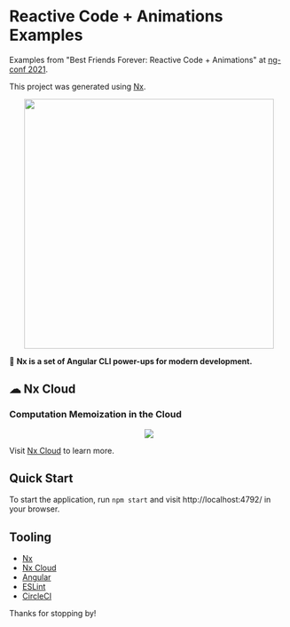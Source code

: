# Reactive Code + Animations Examples

Examples from "Best Friends Forever: Reactive Code + Animations" at [ng-conf 2021](https://www.2021.ng-conf.org/).

This project was generated using [Nx](https://nx.dev).

<p align="center"><img src="https://raw.githubusercontent.com/nrwl/nx/master/nx-logo.png" width="450"></p>

🔎 **Nx is a set of Angular CLI power-ups for modern development.**

## ☁ Nx Cloud

### Computation Memoization in the Cloud

<p align="center"><img src="https://raw.githubusercontent.com/nrwl/nx/master/images/nx-cloud-card.png"></p>

Visit [Nx Cloud](https://nx.app/) to learn more.

## Quick Start

To start the application, run `npm start` and visit http://localhost:4792/ in your browser.

## Tooling

- [Nx](https://nx.dev/)
- [Nx Cloud](https://nx.app/)
- [Angular](https://angular.io/)
- [ESLint](https://eslint.org/)
- [CircleCI](https://circleci.com/)

Thanks for stopping by!
